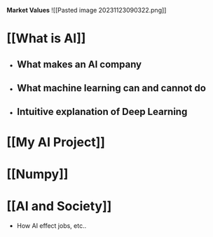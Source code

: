 **Market Values**
![[Pasted image 20231123090322.png]]

# [[What is AI]] 

+ ## What makes an AI company

+ ## What machine learning can and cannot do

+ ## Intuitive explanation of Deep Learning


# [[My AI Project]] 


# [[Numpy]] 


# [[AI and Society]] 
+ How AI effect jobs, etc..
